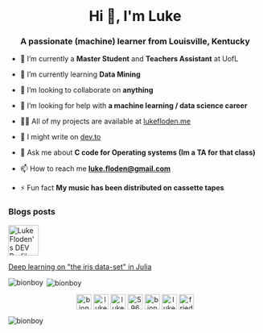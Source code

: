 <header>
 <link rel="stylesheet" href="https://cdn.jsdelivr.net/gh/devicons/devicon@v2.10.1/devicon.min.css">
</header>
  
<h1 align="center">Hi 👋, I'm Luke</h1>
<h3 align="center">A passionate (machine) learner from Louisville, Kentucky</h3>

- 🔭 I’m currently a **Master Student** and **Teachers Assistant** at UofL

- 🌱 I’m currently learning **Data Mining**

- 👯 I’m looking to collaborate on **anything**

- 🤝 I’m looking for help with **a machine learning / data science career**

- 👨‍💻 All of my projects are available at [lukefloden.me](http://www.lukefloden.me)

- 📝 I might write on [dev.to](https://dev.to/bionboy)

- 💬 Ask me about **C code for Operating systems (Im a TA for that class)**

- 📫 How to reach me **luke.floden@gmail.com**

- ⚡ Fun fact **My music has been distributed on cassette tapes**

### Blogs posts
<a href="https://dev.to/bionboy">
  <img src="https://d2fltix0v2e0sb.cloudfront.net/dev-badge.svg" alt="Luke Floden's DEV Profile" height="60" width="60">
</a>

<!-- BLOG-POST-LIST:START -->
[Deep learning on "the iris data-set" in Julia](https://dev.to/bionboy/deep-learning-on-the-iris-data-set-in-julia-3pbe)
<!-- BLOG-POST-LIST:END -->

<p>
  <img align="left" src="https://github-readme-stats.vercel.app/api/top-langs/?username=bionboy&layout=compact&hide=html" alt="bionboy" />
</p>

<p>&nbsp;<img align="center" src="https://github-readme-stats.vercel.app/api?username=bionboy&show_icons=true" alt="bionboy" /></p>

<p align="center">
<a href="https://dev.to/bionboy" target="blank"><img align="center" src="https://cdn.jsdelivr.net/npm/simple-icons@3.0.1/icons/dev-dot-to.svg" alt="bionboy" height="30" width="30" /></a>
<a href="https://twitter.com/lukefloden" target="blank"><img align="center" src="https://cdn.jsdelivr.net/npm/simple-icons@3.0.1/icons/twitter.svg" alt="lukefloden" height="30" width="30" /></a>
<a href="https://linkedin.com/in/luke-floden-5191a8133" target="blank"><img align="center" src="https://cdn.jsdelivr.net/npm/simple-icons@3.0.1/icons/linkedin.svg" alt="luke-floden-5191a8133" height="30" width="30" /></a>
<a href="https://stackoverflow.com/users/5960430" target="blank"><img align="center" src="https://cdn.jsdelivr.net/npm/simple-icons@3.0.1/icons/stackoverflow.svg" alt="5960430" height="30" width="30" /></a>
<a href="https://kaggle.com/bionboy" target="blank"><img align="center" src="https://cdn.jsdelivr.net/npm/simple-icons@3.0.1/icons/kaggle.svg" alt="bionboy" height="30" width="30" /></a>
<a href="https://fb.com/luke floden" target="blank"><img align="center" src="https://cdn.jsdelivr.net/npm/simple-icons@3.0.1/icons/facebook.svg" alt="luke floden" height="30" width="30" /></a>
<a href="https://instagram.com/fried__plantains" target="blank"><img align="center" src="https://cdn.jsdelivr.net/npm/simple-icons@3.0.1/icons/instagram.svg" alt="fried__plantains" height="30" width="30" /></a>
</p>
<p align="left"> <img src="https://komarev.com/ghpvc/?username=bionboy" alt="bionboy" /> </p>
